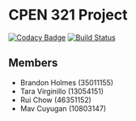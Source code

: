 # CPEN 321 Project

[![Codacy Badge](https://api.codacy.com/project/badge/Grade/9df8a17484c449fda448f8fd8e478437)](https://www.codacy.com/manual/MickAvery/cpen_321_project_2019?utm_source=github.com&amp;utm_medium=referral&amp;utm_content=MickAvery/cpen_321_project_2019&amp;utm_campaign=Badge_Grade) [![Build Status](https://travis-ci.org/MickAvery/cpen_321_project_2019.svg?branch=master)](https://travis-ci.org/MickAvery/cpen_321_project_2019)

## Members

  * Brandon Holmes (35011155)
  * Tara Virginillo (13054151)
  * Rui Chow (46351152)
  * Mav Cuyugan (10803147)
